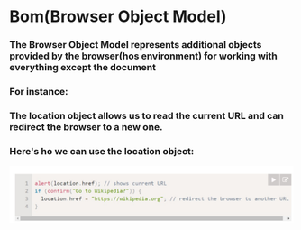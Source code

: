 # Bom(Browser Object Model)
### The Browser Object Model represents additional objects provided by the browser(hos environment) for working with everything except the document
### For instance:
### The location object allows us to read the current URL and can redirect the browser to a new one.
### Here's ho we can use the location object: 
![location](../../assets/location.jpg)